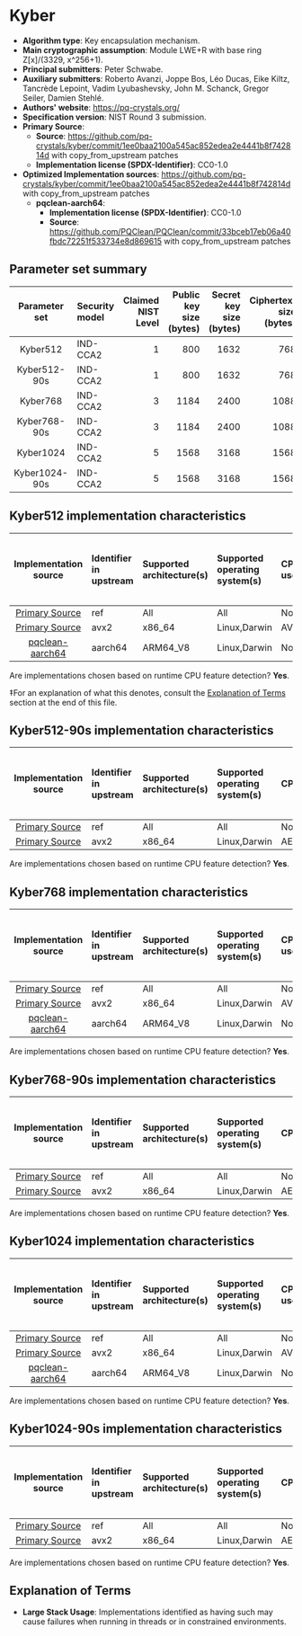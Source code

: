 # Kyber

- **Algorithm type**: Key encapsulation mechanism.
- **Main cryptographic assumption**: Module LWE+R with base ring Z[x]/(3329, x^256+1).
- **Principal submitters**: Peter Schwabe.
- **Auxiliary submitters**: Roberto Avanzi, Joppe Bos, Léo Ducas, Eike Kiltz, Tancrède Lepoint, Vadim Lyubashevsky, John M. Schanck, Gregor Seiler, Damien Stehlé.
- **Authors' website**: https://pq-crystals.org/
- **Specification version**: NIST Round 3 submission.
- **Primary Source**<a name="primary-source"></a>:
  - **Source**: https://github.com/pq-crystals/kyber/commit/1ee0baa2100a545ac852edea2e4441b8f742814d with copy_from_upstream patches
  - **Implementation license (SPDX-Identifier)**: CC0-1.0
- **Optimized Implementation sources**: https://github.com/pq-crystals/kyber/commit/1ee0baa2100a545ac852edea2e4441b8f742814d with copy_from_upstream patches
  - **pqclean-aarch64**:<a name="pqclean-aarch64"></a>
      - **Implementation license (SPDX-Identifier)**: CC0-1.0
      - **Source**: https://github.com/PQClean/PQClean/commit/33bceb17eb06a40fbdc72251f533734e8d869615 with copy_from_upstream patches


## Parameter set summary

|  Parameter set  | Security model   |   Claimed NIST Level |   Public key size (bytes) |   Secret key size (bytes) |   Ciphertext size (bytes) |   Shared secret size (bytes) |
|:---------------:|:-----------------|---------------------:|--------------------------:|--------------------------:|--------------------------:|-----------------------------:|
|    Kyber512     | IND-CCA2         |                    1 |                       800 |                      1632 |                       768 |                           32 |
|  Kyber512-90s   | IND-CCA2         |                    1 |                       800 |                      1632 |                       768 |                           32 |
|    Kyber768     | IND-CCA2         |                    3 |                      1184 |                      2400 |                      1088 |                           32 |
|  Kyber768-90s   | IND-CCA2         |                    3 |                      1184 |                      2400 |                      1088 |                           32 |
|    Kyber1024    | IND-CCA2         |                    5 |                      1568 |                      3168 |                      1568 |                           32 |
|  Kyber1024-90s  | IND-CCA2         |                    5 |                      1568 |                      3168 |                      1568 |                           32 |

## Kyber512 implementation characteristics

|        Implementation source        | Identifier in upstream   | Supported architecture(s)   | Supported operating system(s)   | CPU extension(s) used   | No branching-on-secrets claimed?   | No branching-on-secrets checked by valgrind?   | Large stack usage?‡   |
|:-----------------------------------:|:-------------------------|:----------------------------|:--------------------------------|:------------------------|:-----------------------------------|:-----------------------------------------------|:----------------------|
|  [Primary Source](#primary-source)  | ref                      | All                         | All                             | None                    | True                               | True                                           | False                 |
|  [Primary Source](#primary-source)  | avx2                     | x86\_64                     | Linux,Darwin                    | AVX2,BMI2,POPCNT        | True                               | True                                           | False                 |
| [pqclean-aarch64](#pqclean-aarch64) | aarch64                  | ARM64\_V8                   | Linux,Darwin                    | None                    | True                               | False                                          | False                 |

Are implementations chosen based on runtime CPU feature detection? **Yes**.

 ‡For an explanation of what this denotes, consult the [Explanation of Terms](#explanation-of-terms) section at the end of this file.

## Kyber512-90s implementation characteristics

|       Implementation source       | Identifier in upstream   | Supported architecture(s)   | Supported operating system(s)   | CPU extension(s) used           | No branching-on-secrets claimed?   | No branching-on-secrets checked by valgrind?   | Large stack usage?   |
|:---------------------------------:|:-------------------------|:----------------------------|:--------------------------------|:--------------------------------|:-----------------------------------|:-----------------------------------------------|:---------------------|
| [Primary Source](#primary-source) | ref                      | All                         | All                             | None                            | True                               | True                                           | False                |
| [Primary Source](#primary-source) | avx2                     | x86\_64                     | Linux,Darwin                    | AES,AVX2,BMI2,POPCNT,SSE2,SSSE3 | True                               | True                                           | False                |

Are implementations chosen based on runtime CPU feature detection? **Yes**.

## Kyber768 implementation characteristics

|        Implementation source        | Identifier in upstream   | Supported architecture(s)   | Supported operating system(s)   | CPU extension(s) used   | No branching-on-secrets claimed?   | No branching-on-secrets checked by valgrind?   | Large stack usage?   |
|:-----------------------------------:|:-------------------------|:----------------------------|:--------------------------------|:------------------------|:-----------------------------------|:-----------------------------------------------|:---------------------|
|  [Primary Source](#primary-source)  | ref                      | All                         | All                             | None                    | True                               | True                                           | False                |
|  [Primary Source](#primary-source)  | avx2                     | x86\_64                     | Linux,Darwin                    | AVX2,BMI2,POPCNT        | True                               | True                                           | False                |
| [pqclean-aarch64](#pqclean-aarch64) | aarch64                  | ARM64\_V8                   | Linux,Darwin                    | None                    | True                               | False                                          | False                |

Are implementations chosen based on runtime CPU feature detection? **Yes**.

## Kyber768-90s implementation characteristics

|       Implementation source       | Identifier in upstream   | Supported architecture(s)   | Supported operating system(s)   | CPU extension(s) used           | No branching-on-secrets claimed?   | No branching-on-secrets checked by valgrind?   | Large stack usage?   |
|:---------------------------------:|:-------------------------|:----------------------------|:--------------------------------|:--------------------------------|:-----------------------------------|:-----------------------------------------------|:---------------------|
| [Primary Source](#primary-source) | ref                      | All                         | All                             | None                            | True                               | True                                           | False                |
| [Primary Source](#primary-source) | avx2                     | x86\_64                     | Linux,Darwin                    | AES,AVX2,BMI2,POPCNT,SSE2,SSSE3 | True                               | True                                           | False                |

Are implementations chosen based on runtime CPU feature detection? **Yes**.

## Kyber1024 implementation characteristics

|        Implementation source        | Identifier in upstream   | Supported architecture(s)   | Supported operating system(s)   | CPU extension(s) used   | No branching-on-secrets claimed?   | No branching-on-secrets checked by valgrind?   | Large stack usage?   |
|:-----------------------------------:|:-------------------------|:----------------------------|:--------------------------------|:------------------------|:-----------------------------------|:-----------------------------------------------|:---------------------|
|  [Primary Source](#primary-source)  | ref                      | All                         | All                             | None                    | True                               | True                                           | False                |
|  [Primary Source](#primary-source)  | avx2                     | x86\_64                     | Linux,Darwin                    | AVX2,BMI2,POPCNT        | True                               | True                                           | False                |
| [pqclean-aarch64](#pqclean-aarch64) | aarch64                  | ARM64\_V8                   | Linux,Darwin                    | None                    | True                               | False                                          | False                |

Are implementations chosen based on runtime CPU feature detection? **Yes**.

## Kyber1024-90s implementation characteristics

|       Implementation source       | Identifier in upstream   | Supported architecture(s)   | Supported operating system(s)   | CPU extension(s) used           | No branching-on-secrets claimed?   | No branching-on-secrets checked by valgrind?   | Large stack usage?   |
|:---------------------------------:|:-------------------------|:----------------------------|:--------------------------------|:--------------------------------|:-----------------------------------|:-----------------------------------------------|:---------------------|
| [Primary Source](#primary-source) | ref                      | All                         | All                             | None                            | True                               | True                                           | False                |
| [Primary Source](#primary-source) | avx2                     | x86\_64                     | Linux,Darwin                    | AES,AVX2,BMI2,POPCNT,SSE2,SSSE3 | True                               | True                                           | False                |

Are implementations chosen based on runtime CPU feature detection? **Yes**.

## Explanation of Terms

- **Large Stack Usage**: Implementations identified as having such may cause failures when running in threads or in constrained environments.